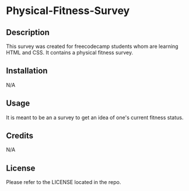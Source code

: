 # Physical-Fitness-Survey

## Description
This survey was created for  freecodecamp students whom are learning HTML and CSS. It contains a physical fitness survey.

## Installation
N/A

## Usage
 It is meant to be an a survey to get an idea of one's current fitness status.


## Credits
N/A

## License
Please refer to the LICENSE located in the repo.

